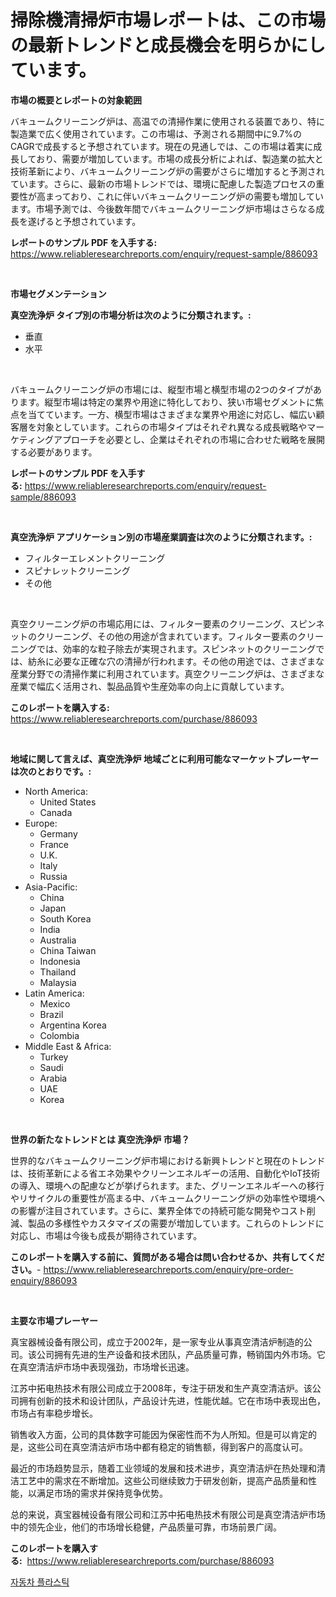 <p><h1>掃除機清掃炉市場レポートは、この市場の最新トレンドと成長機会を明らかにしています。</h1></p><p><strong>市場の概要とレポートの対象範囲</strong></p>
<p><p>バキュームクリーニング炉は、高温での清掃作業に使用される装置であり、特に製造業で広く使用されています。この市場は、予測される期間中に9.7%のCAGRで成長すると予想されています。現在の見通しでは、この市場は着実に成長しており、需要が増加しています。市場の成長分析によれば、製造業の拡大と技術革新により、バキュームクリーニング炉の需要がさらに増加すると予測されています。さらに、最新の市場トレンドでは、環境に配慮した製造プロセスの重要性が高まっており、これに伴いバキュームクリーニング炉の需要も増加しています。市場予測では、今後数年間でバキュームクリーニング炉市場はさらなる成長を遂げると予想されています。</p></p>
<p><strong>レポートのサンプル PDF を入手する:</strong> <a href="https://www.reliableresearchreports.com/enquiry/request-sample/886093">https://www.reliableresearchreports.com/enquiry/request-sample/886093</a></p>
<p>&nbsp;</p>
<p><strong>市場セグメンテーション</strong></p>
<p><strong>真空洗浄炉 タイプ別の市場分析は次のように分類されます。:</strong></p>
<p><ul><li>垂直</li><li>水平</li></ul></p>
<p>&nbsp;</p>
<p><p>バキュームクリーニング炉の市場には、縦型市場と横型市場の2つのタイプがあります。縦型市場は特定の業界や用途に特化しており、狭い市場セグメントに焦点を当てています。一方、横型市場はさまざまな業界や用途に対応し、幅広い顧客層を対象としています。これらの市場タイプはそれぞれ異なる成長戦略やマーケティングアプローチを必要とし、企業はそれぞれの市場に合わせた戦略を展開する必要があります。</p></p>
<p><strong>レポートのサンプル PDF を入手する:</strong>&nbsp;<a href="https://www.reliableresearchreports.com/enquiry/request-sample/886093">https://www.reliableresearchreports.com/enquiry/request-sample/886093</a></p>
<p>&nbsp;</p>
<p><strong> 真空洗浄炉 アプリケーション別の市場産業調査は次のように分類されます。:</strong></p>
<p><ul><li>フィルターエレメントクリーニング</li><li>スピナレットクリーニング</li><li>その他</li></ul></p>
<p>&nbsp;</p>
<p><p>真空クリーニング炉の市場応用には、フィルター要素のクリーニング、スピンネットのクリーニング、その他の用途が含まれています。フィルター要素のクリーニングでは、効率的な粒子除去が実現されます。スピンネットのクリーニングでは、紡糸に必要な正確な穴の清掃が行われます。その他の用途では、さまざまな産業分野での清掃作業に利用されています。真空クリーニング炉は、さまざまな産業で幅広く活用され、製品品質や生産効率の向上に貢献しています。</p></p>
<p><strong>このレポートを購入する:</strong>&nbsp; <a href="https://www.reliableresearchreports.com/purchase/886093">https://www.reliableresearchreports.com/purchase/886093</a></p>
<p>&nbsp;</p>
<p><strong>地域に関して言えば、真空洗浄炉 地域ごとに利用可能なマーケットプレーヤーは次のとおりです。:</strong></p>
<p><ul>
    <li>
        North America:
        <ul>
            <li>United States</li>
            <li>Canada</li>
        </ul>
    </li>
    <li>
        Europe:
        <ul>
            <li>Germany</li>
            <li>France</li>
            <li>U.K.</li>
            <li>Italy</li>
            <li>Russia</li>
        </ul>
    </li>
    <li>
        Asia-Pacific:
        <ul>
            <li>China</li>
            <li>Japan</li>
            <li>South Korea</li>
            <li>India</li>
            <li>Australia</li>
            <li>China Taiwan</li>
            <li>Indonesia</li>
            <li>Thailand</li>
            <li>Malaysia</li>
        </ul>
    </li>
    <li>
        Latin America:
        <ul>
            <li>Mexico</li>
            <li>Brazil</li>
            <li>Argentina Korea</li>
            <li>Colombia</li>
        </ul>
    </li>
    <li>
        Middle East & Africa:
        <ul>
            <li>Turkey</li>
            <li>Saudi</li>
            <li>Arabia</li>
            <li>UAE</li>
            <li>Korea</li>
        </ul>
    </li>
    </ul></p>
<p>&nbsp;</p>
<p><strong>世界の新たなトレンドとは 真空洗浄炉 市場？</strong></p>
<p><p>世界的なバキュームクリーニング炉市場における新興トレンドと現在のトレンドは、技術革新による省エネ効果やクリーンエネルギーの活用、自動化やIoT技術の導入、環境への配慮などが挙げられます。また、グリーンエネルギーへの移行やリサイクルの重要性が高まる中、バキュームクリーニング炉の効率性や環境への影響が注目されています。さらに、業界全体での持続可能な開発やコスト削減、製品の多様性やカスタマイズの需要が増加しています。これらのトレンドに対応し、市場は今後も成長が期待されています。</p></p>
<p><strong>このレポートを購入する前に、質問がある場合は問い合わせるか、共有してください。</strong>- <a href="https://www.reliableresearchreports.com/enquiry/pre-order-enquiry/886093">https://www.reliableresearchreports.com/enquiry/pre-order-enquiry/886093</a></p>
<p>&nbsp;</p>
<p><strong>主要な市場プレーヤー</strong></p>
<p><p>真宝器械设备有限公司，成立于2002年，是一家专业从事真空清洁炉制造的公司。该公司拥有先进的生产设备和技术团队，产品质量可靠，畅销国内外市场。它在真空清洁炉市场中表现强劲，市场增长迅速。</p><p>江苏中拓电热技术有限公司成立于2008年，专注于研发和生产真空清洁炉。该公司拥有创新的技术和设计团队，产品设计先进，性能优越。它在市场中表现出色，市场占有率稳步增长。</p><p>销售收入方面，公司的具体数字可能因为保密性而不为人所知。但是可以肯定的是，这些公司在真空清洁炉市场中都有稳定的销售额，得到客户的高度认可。</p><p>最近的市场趋势显示，随着工业领域的发展和技术进步，真空清洁炉在热处理和清洁工艺中的需求在不断增加。这些公司继续致力于研发创新，提高产品质量和性能，以满足市场的需求并保持竞争优势。</p><p>总的来说，真宝器械设备有限公司和江苏中拓电热技术有限公司是真空清洁炉市场中的领先企业，他们的市场增长稳健，产品质量可靠，市场前景广阔。</p></p>
<p><strong>このレポートを購入する:</strong>&nbsp;&nbsp;<a href="https://www.reliableresearchreports.com/purchase/886093">https://www.reliableresearchreports.com/purchase/886093</a></p>
<p><p><a href="https://medium.com/@crumbles67678/%EC%9E%90%EB%8F%99%EC%B0%A8-%ED%94%8C%EB%9D%BC%EC%8A%A4%ED%8B%B1-%EC%8B%9C%EC%9E%A5-%EB%B3%B4%EA%B3%A0%EC%84%9C%EB%8A%94-%EC%9D%B4-%EC%8B%9C%EC%9E%A5%EC%9D%98-%EC%B5%9C%EC%8B%A0-%ED%8A%B8%EB%A0%8C%EB%93%9C%EC%99%80-%EC%84%B1%EC%9E%A5-%EA%B8%B0%ED%9A%8C%EB%A5%BC-%EB%B0%9D%ED%98%80%EC%A4%8D%EB%8B%88%EB%8B%A4-209fbd35646a">자동차 플라스틱</a></p></p>